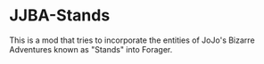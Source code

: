 # JJBA-Stands
This is a mod that tries to incorporate the entities of JoJo's Bizarre Adventures known as "Stands" into Forager.

